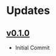 # Updates
## [v0.1.0](https://github.com/younatics/Objectification/releases/tag/0.1.0)
* Initial Commit
